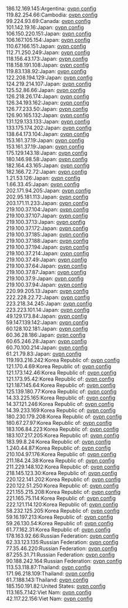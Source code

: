 186.12.169.145:Argentina: [ovpn config](vpn/186_12_169_145.ovpn)  
119.82.254.66:Cambodia: [ovpn config](vpn/119_82_254_66.ovpn)  
99.224.93.69:Canada: [ovpn config](vpn/99_224_93_69.ovpn)  
101.142.19.16:Japan: [ovpn config](vpn/101_142_19_16.ovpn)  
106.150.220.151:Japan: [ovpn config](vpn/106_150_220_151.ovpn)  
106.167.105.154:Japan: [ovpn config](vpn/106_167_105_154.ovpn)  
110.67.166.151:Japan: [ovpn config](vpn/110_67_166_151.ovpn)  
112.71.250.249:Japan: [ovpn config](vpn/112_71_250_249.ovpn)  
118.156.43.173:Japan: [ovpn config](vpn/118_156_43_173.ovpn)  
118.158.191.108:Japan: [ovpn config](vpn/118_158_191_108.ovpn)  
119.83.138.92:Japan: [ovpn config](vpn/119_83_138_92.ovpn)  
122.208.194.129:Japan: [ovpn config](vpn/122_208_194_129.ovpn)  
124.219.214.107:Japan: [ovpn config](vpn/124_219_214_107.ovpn)  
125.52.86.66:Japan: [ovpn config](vpn/125_52_86_66.ovpn)  
126.218.26.174:Japan: [ovpn config](vpn/126_218_26_174.ovpn)  
126.34.193.162:Japan: [ovpn config](vpn/126_34_193_162.ovpn)  
126.77.233.50:Japan: [ovpn config](vpn/126_77_233_50.ovpn)  
126.90.165.132:Japan: [ovpn config](vpn/126_90_165_132.ovpn)  
131.129.133.133:Japan: [ovpn config](vpn/131_129_133_133.ovpn)  
133.175.174.202:Japan: [ovpn config](vpn/133_175_174_202.ovpn)  
138.64.173.104:Japan: [ovpn config](vpn/138_64_173_104.ovpn)  
153.161.37.19:Japan: [ovpn config](vpn/153_161_37_19.ovpn)  
153.161.37.19:Japan: [ovpn config](vpn/153_161_37_19.ovpn)  
175.129.143.18:Japan: [ovpn config](vpn/175_129_143_18.ovpn)  
180.146.98.58:Japan: [ovpn config](vpn/180_146_98_58.ovpn)  
182.164.43.165:Japan: [ovpn config](vpn/182_164_43_165.ovpn)  
182.166.72.72:Japan: [ovpn config](vpn/182_166_72_72.ovpn)  
1.21.53.126:Japan: [ovpn config](vpn/1_21_53_126.ovpn)  
1.66.33.45:Japan: [ovpn config](vpn/1_66_33_45.ovpn)  
202.171.94.205:Japan: [ovpn config](vpn/202_171_94_205.ovpn)  
202.95.181.113:Japan: [ovpn config](vpn/202_95_181_113.ovpn)  
203.171.11.233:Japan: [ovpn config](vpn/203_171_11_233.ovpn)  
219.100.37.104:Japan: [ovpn config](vpn/219_100_37_104.ovpn)  
219.100.37.107:Japan: [ovpn config](vpn/219_100_37_107.ovpn)  
219.100.37.13:Japan: [ovpn config](vpn/219_100_37_13.ovpn)  
219.100.37.172:Japan: [ovpn config](vpn/219_100_37_172.ovpn)  
219.100.37.185:Japan: [ovpn config](vpn/219_100_37_185.ovpn)  
219.100.37.188:Japan: [ovpn config](vpn/219_100_37_188.ovpn)  
219.100.37.194:Japan: [ovpn config](vpn/219_100_37_194.ovpn)  
219.100.37.214:Japan: [ovpn config](vpn/219_100_37_214.ovpn)  
219.100.37.49:Japan: [ovpn config](vpn/219_100_37_49.ovpn)  
219.100.37.64:Japan: [ovpn config](vpn/219_100_37_64.ovpn)  
219.100.37.87:Japan: [ovpn config](vpn/219_100_37_87.ovpn)  
219.100.37.9:Japan: [ovpn config](vpn/219_100_37_9.ovpn)  
219.100.37.94:Japan: [ovpn config](vpn/219_100_37_94.ovpn)  
220.99.205.13:Japan: [ovpn config](vpn/220_99_205_13.ovpn)  
222.228.22.72:Japan: [ovpn config](vpn/222_228_22_72.ovpn)  
223.218.34.245:Japan: [ovpn config](vpn/223_218_34_245.ovpn)  
223.223.101.14:Japan: [ovpn config](vpn/223_223_101_14.ovpn)  
49.129.173.84:Japan: [ovpn config](vpn/49_129_173_84.ovpn)  
59.147.139.142:Japan: [ovpn config](vpn/59_147_139_142.ovpn)  
60.128.102.181:Japan: [ovpn config](vpn/60_128_102_181.ovpn)  
60.36.28.186:Japan: [ovpn config](vpn/60_36_28_186.ovpn)  
60.65.246.28:Japan: [ovpn config](vpn/60_65_246_28.ovpn)  
60.70.100.214:Japan: [ovpn config](vpn/60_70_100_214.ovpn)  
61.21.79.83:Japan: [ovpn config](vpn/61_21_79_83.ovpn)  
119.193.216.242:Korea Republic of: [ovpn config](vpn/119_193_216_242.ovpn)  
121.170.4.69:Korea Republic of: [ovpn config](vpn/121_170_4_69.ovpn)  
121.173.142.46:Korea Republic of: [ovpn config](vpn/121_173_142_46.ovpn)  
121.173.95.42:Korea Republic of: [ovpn config](vpn/121_173_95_42.ovpn)  
121.187.145.64:Korea Republic of: [ovpn config](vpn/121_187_145_64.ovpn)  
125.139.180.77:Korea Republic of: [ovpn config](vpn/125_139_180_77.ovpn)  
14.33.225.165:Korea Republic of: [ovpn config](vpn/14_33_225_165.ovpn)  
14.37.121.246:Korea Republic of: [ovpn config](vpn/14_37_121_246.ovpn)  
14.39.233.169:Korea Republic of: [ovpn config](vpn/14_39_233_169.ovpn)  
180.230.179.208:Korea Republic of: [ovpn config](vpn/180_230_179_208.ovpn)  
180.67.27.97:Korea Republic of: [ovpn config](vpn/180_67_27_97.ovpn)  
183.106.84.223:Korea Republic of: [ovpn config](vpn/183_106_84_223.ovpn)  
183.107.217.205:Korea Republic of: [ovpn config](vpn/183_107_217_205.ovpn)  
183.99.8.24:Korea Republic of: [ovpn config](vpn/183_99_8_24.ovpn)  
1.240.44.87:Korea Republic of: [ovpn config](vpn/1_240_44_87.ovpn)  
210.104.97.176:Korea Republic of: [ovpn config](vpn/210_104_97_176.ovpn)  
211.184.24.38:Korea Republic of: [ovpn config](vpn/211_184_24_38.ovpn)  
211.229.148.102:Korea Republic of: [ovpn config](vpn/211_229_148_102.ovpn)  
218.145.123.30:Korea Republic of: [ovpn config](vpn/218_145_123_30.ovpn)  
220.122.141.202:Korea Republic of: [ovpn config](vpn/220_122_141_202.ovpn)  
220.122.51.250:Korea Republic of: [ovpn config](vpn/220_122_51_250.ovpn)  
221.155.215.208:Korea Republic of: [ovpn config](vpn/221_155_215_208.ovpn)  
221.165.75.114:Korea Republic of: [ovpn config](vpn/221_165_75_114.ovpn)  
222.121.114.120:Korea Republic of: [ovpn config](vpn/222_121_114_120.ovpn)  
58.232.125.205:Korea Republic of: [ovpn config](vpn/58_232_125_205.ovpn)  
59.16.197.213:Korea Republic of: [ovpn config](vpn/59_16_197_213.ovpn)  
59.26.130.54:Korea Republic of: [ovpn config](vpn/59_26_130_54.ovpn)  
61.77.162.31:Korea Republic of: [ovpn config](vpn/61_77_162_31.ovpn)  
178.163.92.66:Russian Federation: [ovpn config](vpn/178_163_92_66.ovpn)  
62.33.123.135:Russian Federation: [ovpn config](vpn/62_33_123_135.ovpn)  
77.35.46.220:Russian Federation: [ovpn config](vpn/77_35_46_220.ovpn)  
87.255.31.71:Russian Federation: [ovpn config](vpn/87_255_31_71.ovpn)  
90.188.242.164:Russian Federation: [ovpn config](vpn/90_188_242_164.ovpn)  
113.53.118.87:Thailand: [ovpn config](vpn/113_53_118_87.ovpn)  
171.96.218.109:Thailand: [ovpn config](vpn/171_96_218_109.ovpn)  
61.7.188.143:Thailand: [ovpn config](vpn/61_7_188_143.ovpn)  
185.150.191.82:United States: [ovpn config](vpn/185_150_191_82.ovpn)  
113.165.7.142:Viet Nam: [ovpn config](vpn/113_165_7_142.ovpn)  
42.117.22.156:Viet Nam: [ovpn config](vpn/42_117_22_156.ovpn)  
